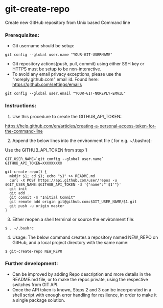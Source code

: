 # git-create-repo
Create new GitHub repository from Unix based Command line 


### Prerequisites:

 - Git username should be setup:
 ```
 git config --global user.name "YOUR-GIT-USERNAME"
 ```
 - Git repository actions(push, pull, commit) using either SSH key or HTTPS must be setup to be non-interactive.
 - To avoid any email privacy exceptions, please use the "noreply.github.com" email id. Found here:
 https://github.com/settings/emails
```
git config --global user.email "YOUR-GIT-NOREPLY-EMAIL"
``` 


### Instructions:

1. Use this procedure to create the GITHUB_API_TOKEN:

https://help.github.com/en/articles/creating-a-personal-access-token-for-the-command-line

2. Append the below lines into the environment file ( for e.g. ~/.bashrc):

Use the GITHUB_API_TOKEN from step 1

```
GIT_USER_NAME=`git config --global user.name`
GITHUB_API_TOKEN=XXXXXXXXX

git-create-repo() {
  mkdir $1; cd $1; echo "$1" >> README.md
  curl -X POST https://api.github.com/user/repos -u $GIT_USER_NAME:$GITHUB_API_TOKEN -d '{"name":"'$1'"}'
  git init
  git add .
  git commit -m "Initial Commit"
  git remote add origin git@github.com:$GIT_USER_NAME/$1.git
  git push -u origin master
}

```

3. Either reopen a shell terminal or source the environment file:
```
$ . ~/.bashrc
```
4. Usage: The below command creates a repository named NEW_REPO on GitHub, and a local project directory with the same name:
```
$ git-create-repo NEW_REPO
```

### Further development:

- Can be improved by adding Repo description and more details in the README.md file, or to make the repos private, using the respective switches from GIT API.
- Once the API token is known, Steps 2 and 3 can be incorporated in a shell script with enough error handling for resilience, in order to make it a single package solution.
